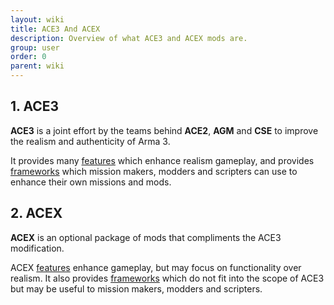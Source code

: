 ```yaml
---
layout: wiki
title: ACE3 And ACEX
description: Overview of what ACE3 and ACEX mods are.
group: user
order: 0
parent: wiki
---
```


## 1. ACE3

**ACE3** is a joint effort by the teams behind **ACE2**, **AGM** and **CSE** to improve the realism and authenticity of Arma 3.

It provides many [features](../feature) which enhance realism gameplay, and provides [frameworks](../framework) which mission makers, modders and scripters can use to enhance their own missions and mods.

## 2. ACEX

**ACEX** is an optional package of mods that compliments the ACE3 modification.

ACEX [features](../featurex) enhance gameplay, but may focus on functionality over realism. It also provides [frameworks](../frameworkx) which do not fit into the scope of ACE3 but may be useful to mission makers, modders and scripters.
